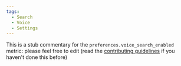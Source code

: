 ```yaml
---
tags:
  - Search
  - Voice
  - Settings
---
```


This is a stub commentary for the `preferences.voice_search_enabled` metric: please feel free to edit (read the
[contributing guidelines](https://github.com/mozilla/glean-annotations/blob/main/CONTRIBUTING.md)
if you haven't done this before)
